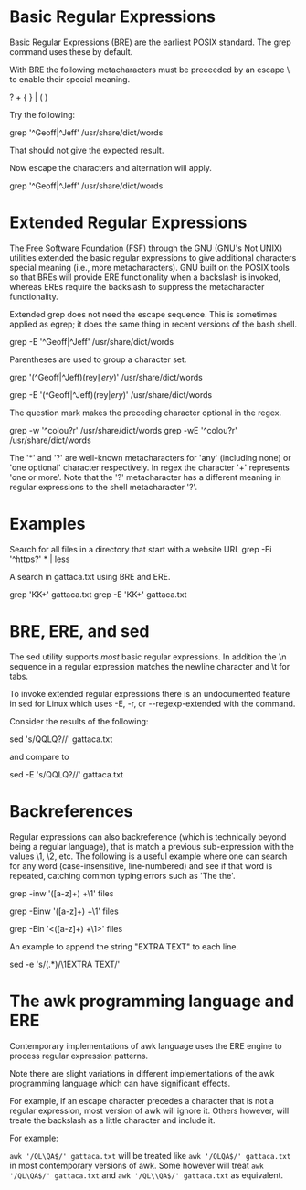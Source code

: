 Basic Regular Expressions
=========================

Basic Regular Expressions (BRE) are the earliest POSIX standard. The grep command uses these by default.

With BRE the following metacharacters must be preceeded by an escape \ to enable their special meaning.

?  +  {  } |  (  ) 

Try the following:

grep '^Geoff|^Jeff' /usr/share/dict/words

That should not give the expected result. 

Now escape the characters and alternation will apply.

grep '^Geoff\|^Jeff' /usr/share/dict/words

Extended Regular Expressions
============================

The Free Software Foundation (FSF) through the GNU (GNU's Not UNIX) utilities extended the basic regular expressions to give additional characters special meaning (i.e., more metacharacters). GNU built on the POSIX tools so that BREs will provide ERE functionality when a backslash is invoked, whereas EREs require the backslash to suppress the metacharacter functionality. 

Extended grep does not need the escape sequence. This is sometimes applied as egrep; it does the same thing in recent versions of the bash shell.

grep -E '^Geoff|^Jeff' /usr/share/dict/words

Parentheses are used to group a character set.

grep '\(^Geoff\|^Jeff\)\(rey$\|ery$\)' /usr/share/dict/words

grep -E '(^Geoff|^Jeff)(rey$|ery$)' /usr/share/dict/words

The question mark makes the preceding character optional in the regex.

grep -w '^colou\?r' /usr/share/dict/words
grep -wE '^colou?r' /usr/share/dict/words

The '*' and '?' are well-known metacharacters for 'any' (including none) or 'one optional' character respectively. In regex the character '+' represents 'one or more'. Note that the '?' metacharacter has a different meaning in regular expressions to the shell metacharacter '?'.

Examples
========

Search for all files in a directory that start with a website URL
grep -Ei '^https?' * | less

A search in gattaca.txt using BRE and ERE.

grep 'KK\+' gattaca.txt
grep -E 'KK+' gattaca.txt


BRE, ERE, and sed
=================

The sed utility supports *most* basic regular expressions. In addition the \n sequence in a regular expression matches the newline character and \t for tabs.

To invoke extended regular expressions there is an undocumented feature in sed for Linux which uses -E, -r, or --regexp-extended with the command.

Consider the results of the following:

sed 's/QQLQ?//' gattaca.txt

and compare to

sed -E 's/QQLQ?//' gattaca.txt

Backreferences
=============

Regular expressions can also backreference (which is technically beyond being a regular language), that is match a previous sub-expression with the values \1, \2, etc. The following is a useful example where one can search for any word (case-insensitive, line-numbered) and see if that word is repeated, catching common typing errors such as 'The the'. 

grep -inw '\([a-z]\+\) \+\1' files

grep -Einw '([a-z]+) +\1' files

grep -Ein '\<([a-z]+) +\1\>' files

An example to append the string "EXTRA TEXT" to each line.

sed -e 's/\(.*\)/\1EXTRA TEXT/'

The awk programming language and ERE
====================================

Contemporary implementations of awk language uses the ERE engine to process regular expression patterns.

Note there are slight variations in different implementations of the awk programming language which can have significant effects.

For example, if an escape character precedes a character that is not a regular expression, most version of awk will ignore it. Others however, will treate the backslash as a little character and include it.

For example:

`awk '/QL\QA$/' gattaca.txt` will be treated like `awk '/QLQA$/' gattaca.txt` in most contemporary versions of awk. Some however will treat `awk '/QL\QA$/' gattaca.txt` and `awk '/QL\\QA$/' gattaca.txt` as equivalent.

